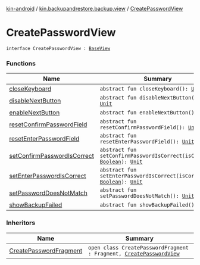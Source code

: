 [kin-android](../../index.md) / [kin.backupandrestore.backup.view](../index.md) / [CreatePasswordView](./index.md)

# CreatePasswordView

`interface CreatePasswordView : `[`BaseView`](../../kin.backupandrestore.base/-base-view.md)

### Functions

| Name | Summary |
|---|---|
| [closeKeyboard](close-keyboard.md) | `abstract fun closeKeyboard(): `[`Unit`](https://kotlinlang.org/api/latest/jvm/stdlib/kotlin/-unit/index.html) |
| [disableNextButton](disable-next-button.md) | `abstract fun disableNextButton(): `[`Unit`](https://kotlinlang.org/api/latest/jvm/stdlib/kotlin/-unit/index.html) |
| [enableNextButton](enable-next-button.md) | `abstract fun enableNextButton(): `[`Unit`](https://kotlinlang.org/api/latest/jvm/stdlib/kotlin/-unit/index.html) |
| [resetConfirmPasswordField](reset-confirm-password-field.md) | `abstract fun resetConfirmPasswordField(): `[`Unit`](https://kotlinlang.org/api/latest/jvm/stdlib/kotlin/-unit/index.html) |
| [resetEnterPasswordField](reset-enter-password-field.md) | `abstract fun resetEnterPasswordField(): `[`Unit`](https://kotlinlang.org/api/latest/jvm/stdlib/kotlin/-unit/index.html) |
| [setConfirmPasswordIsCorrect](set-confirm-password-is-correct.md) | `abstract fun setConfirmPasswordIsCorrect(isCorrect: `[`Boolean`](https://kotlinlang.org/api/latest/jvm/stdlib/kotlin/-boolean/index.html)`): `[`Unit`](https://kotlinlang.org/api/latest/jvm/stdlib/kotlin/-unit/index.html) |
| [setEnterPasswordIsCorrect](set-enter-password-is-correct.md) | `abstract fun setEnterPasswordIsCorrect(isCorrect: `[`Boolean`](https://kotlinlang.org/api/latest/jvm/stdlib/kotlin/-boolean/index.html)`): `[`Unit`](https://kotlinlang.org/api/latest/jvm/stdlib/kotlin/-unit/index.html) |
| [setPasswordDoesNotMatch](set-password-does-not-match.md) | `abstract fun setPasswordDoesNotMatch(): `[`Unit`](https://kotlinlang.org/api/latest/jvm/stdlib/kotlin/-unit/index.html) |
| [showBackupFailed](show-backup-failed.md) | `abstract fun showBackupFailed(): `[`Unit`](https://kotlinlang.org/api/latest/jvm/stdlib/kotlin/-unit/index.html) |

### Inheritors

| Name | Summary |
|---|---|
| [CreatePasswordFragment](../-create-password-fragment/index.md) | `open class CreatePasswordFragment : Fragment, `[`CreatePasswordView`](./index.md) |
